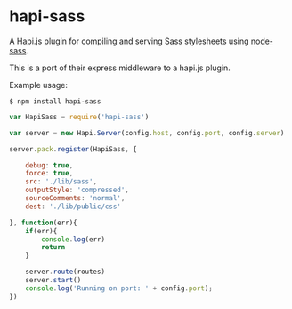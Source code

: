 hapi-sass
=========

A Hapi.js plugin for compiling and serving Sass stylesheets using [node-sass](https://github.com/andrew/node-sass). 

This is a port of their express middleware to a hapi.js plugin. 

Example usage:

```shell
$ npm install hapi-sass
```

```javascript
var HapiSass = require('hapi-sass')

var server = new Hapi.Server(config.host, config.port, config.server)

server.pack.register(HapiSass, {

    debug: true,
    force: true,
    src: './lib/sass',
    outputStyle: 'compressed',
    sourceComments: 'normal',
    dest: './lib/public/css'

}, function(err){
    if(err){
        console.log(err)
        return
    }

    server.route(routes)
    server.start()
    console.log('Running on port: ' + config.port);
})
```

